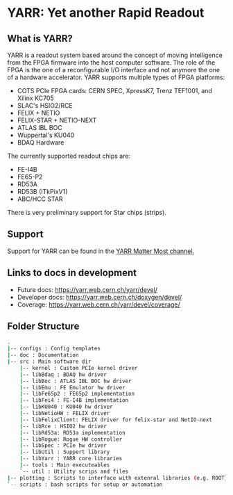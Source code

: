 # YARR: Yet another Rapid Readout

## What is YARR?
YARR is a readout system based around the concept of moving intelligence from the FPGA firmware into the host computer software. The role of the FPGA is the one of a reconfigurable I/O interface and not anymore the one of a hardware accelerator. YARR supports multiple types of FPGA platforms:

* COTS PCIe FPGA cards: CERN SPEC, XpressK7, Trenz TEF1001, and Xilinx KC705
* SLAC's HSIO2/RCE
* FELIX + NETIO
* FELIX-STAR + NETIO-NEXT
* ATLAS IBL BOC
* Wuppertal's KU040
* BDAQ Hardware 

The currently supported readout chips are:

* FE-I4B
* FE65-P2
* RD53A
* RD53B (ITkPixV1)
* ABC/HCC STAR

There is very preliminary support for Star chips (strips).

## Support

Support for YARR can be found in the [YARR Matter Most channel.](https://mattermost.web.cern.ch/yarr/ "YARR MatterMost")


## Links to docs in development

* Future docs: https://yarr.web.cern.ch/yarr/devel/
* Developer docs: https://yarr.web.cern.ch/doxygen/devel/
* Coverage: https://yarr.web.cern.ch/yarr/devel/coverage/

## Folder Structure
```bash
.
|-- configs : Config templates
|-- doc : Documentation
|-- src : Main software dir
    |-- kernel : Custom PCIe kernel driver
    |-- libBdaq : BDAQ hw driver
    |-- libBoc : ATLAS IBL BOC hw driver
    |-- libEmu : FE Emulator hw driver
    |-- libFe65p2 : FE65p2 implementation
    |-- libFei4 : FE-I4B implementation
    |-- libKU040 : KU040 hw driver
    |-- libNetioHW : FELIX driver
    |-- libFelixClient: FELIX driver for felix-star and NetIO-next
    |-- libRce : HSIO2 hw driver
    |-- libRd53a: RD53a implementation
    |-- libRogue: Rogue HW controller
    |-- libSpec : PCIe hw driver
    |-- libUtil : Suppert library
    |-- libYarr : YARR core libraries 
    |-- tools : Main executeables
    `-- util : Utility scrips and files
|-- plotting : Scripts to interface with extenral libraries (e.g. ROOT), primarily to produce plots
`-- scripts : bash scripts for setup or automation
```


